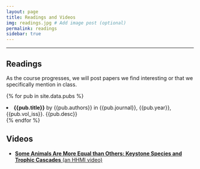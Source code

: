 ```yaml
---
layout: page
title: Readings and Videos
img: readings.jpg # Add image post (optional)
permalink: readings 
sidebar: true
---
```


---

## Readings

As the course progresses, we will post papers we find interesting or that we
specifically mention in class. 

{% for pub in site.data.pubs %}
<li> <a style="text-decoration: none;" href="http://rpdata.caltech.edu/courses/aph161/protected/2020/papers/{{pub.fname}}"> <b>{{pub.title}}</b> by {{pub.authors}} in {{pub.journal}}, {{pub.year}}, {{pub.vol_iss}}.</a> {{pub.desc}}</li>
{% endfor %}



## Videos

- <a href="https://www.youtube.com/watch?v=hRGg5it5FMI">**Some Animals Are More Equal than Others: Keystone Species and Trophic Cascades** (an HHMI video)</a>

